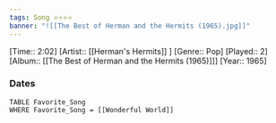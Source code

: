 ```yaml
---
tags: Song ⭐⭐⭐⭐ 
banner: "![[The Best of Herman and the Hermits (1965).jpg]]"
---
```

[Time:: 2:02]
[Artist:: [[Herman's Hermits]] ]
[Genre:: Pop]
[Played:: 2]
[Album:: [[The Best of Herman and the Hermits (1965)]]]
[Year:: 1965]
### Dates
````dataview
TABLE Favorite_Song
WHERE Favorite_Song = [[Wonderful World]]
````